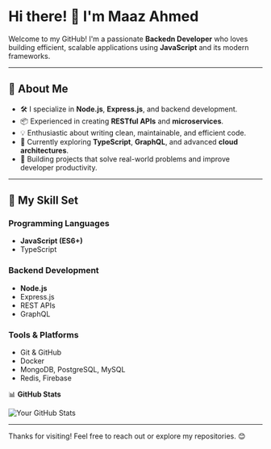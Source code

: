 # Hi there! 👋 I'm Maaz Ahmed

Welcome to my GitHub! I'm a passionate **Backedn Developer** who loves building efficient, scalable applications using **JavaScript** and its modern frameworks.

---

## 🚀 About Me

- 🛠️ I specialize in **Node.js**, **Express.js**, and backend development.
- 📦 Experienced in creating **RESTful APIs** and **microservices**.
- 💡 Enthusiastic about writing clean, maintainable, and efficient code.
- 🌱 Currently exploring **TypeScript**, **GraphQL**, and advanced **cloud architectures**.
- 🔭 Building projects that solve real-world problems and improve developer productivity.

---

## 📂 My Skill Set

### Programming Languages
- **JavaScript (ES6+)**
- TypeScript

### Backend Development
- **Node.js**
- Express.js
- REST APIs
- GraphQL

### Tools & Platforms
- Git & GitHub
- Docker
- MongoDB, PostgreSQL, MySQL
- Redis, Firebase

📊 **GitHub Stats**

![Your GitHub Stats](https://github-readme-stats.vercel.app/api?username=muazahmed-dev&show_icons=true&theme=radical)

---

Thanks for visiting! Feel free to reach out or explore my repositories. 😊
